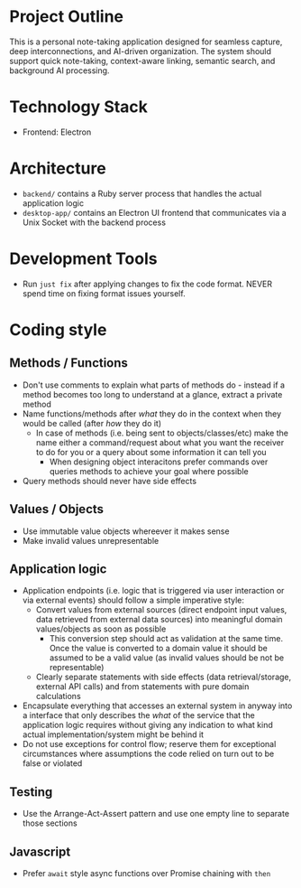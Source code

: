 # Project Outline
This is a personal note-taking application designed for seamless capture, deep interconnections, and AI-driven organization.
The system should support quick note-taking, context-aware linking, semantic search, and background AI processing.

# Technology Stack
- Frontend: Electron

# Architecture
- `backend/` contains a Ruby server process that handles the actual application logic
- `desktop-app/` contains an Electron UI frontend that communicates via a Unix Socket with the backend process


# Development Tools
- Run `just fix` after applying changes to fix the code format. NEVER spend time on fixing format issues yourself.

# Coding style
## Methods / Functions
- Don't use comments to explain what parts of methods do - instead if a method becomes too long to understand at a glance, extract a private method
- Name functions/methods after *what* they do in the context when they would be called (after *how* they do it)
  - In case of methods (i.e. being sent to objects/classes/etc) make the name either a command/request about what you want the receiver to do for you or a query about some information it can tell you
    - When designing object interacitons prefer commands over queries methods to achieve your goal where possible
- Query methods should never have side effects

## Values / Objects
- Use immutable value objects whereever it makes sense
- Make invalid values unrepresentable

## Application logic
- Application endpoints (i.e. logic that is triggered via user interaction or via external events) should follow a simple imperative style:
  - Convert values from external sources (direct endpoint input values, data retrieved from external data sources) into meaningful domain values/objects as soon as possible
    - This conversion step should act as validation at the same time. Once the value is converted to a domain value it should be assumed to be a valid value (as invalid values should be not be representable)
  - Clearly separate statements with side effects (data retrieval/storage, external API calls) and from statements with pure domain calculations
- Encapsulate everything that accesses an external system in anyway into a interface that only describes the *what* of the service that the application logic requires without giving any indication to what kind actual implementation/system might be behind it
- Do not use exceptions for control flow; reserve them for exceptional circumstances where assumptions the code relied on turn out to be false or violated

## Testing
- Use the Arrange-Act-Assert pattern and use one empty line to separate those sections

## Javascript
- Prefer `await` style async functions over Promise chaining with `then`